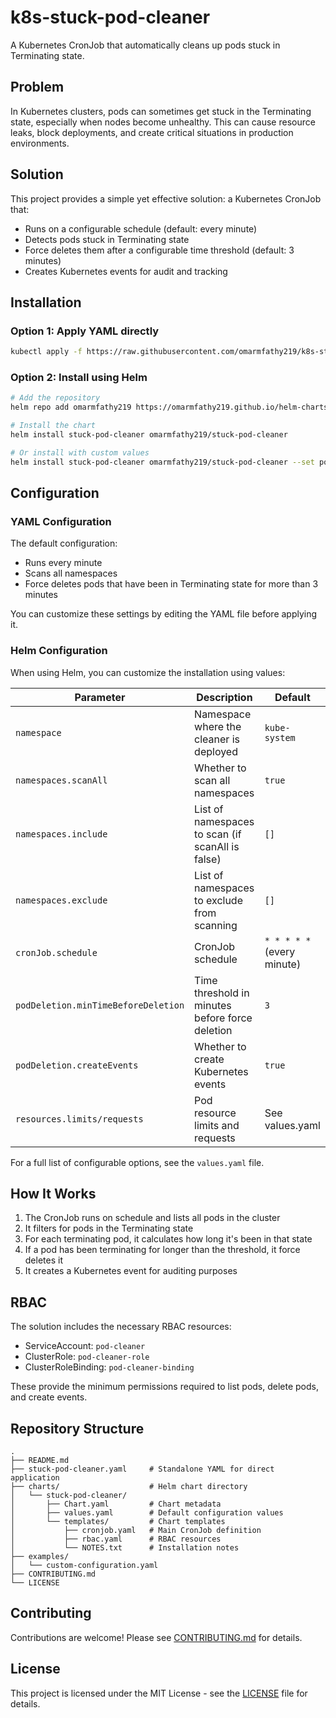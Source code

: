 # k8s-stuck-pod-cleaner

A Kubernetes CronJob that automatically cleans up pods stuck in Terminating state.

## Problem

In Kubernetes clusters, pods can sometimes get stuck in the Terminating state, especially when nodes become unhealthy. This can cause resource leaks, block deployments, and create critical situations in production environments.

## Solution

This project provides a simple yet effective solution: a Kubernetes CronJob that:
- Runs on a configurable schedule (default: every minute)
- Detects pods stuck in Terminating state
- Force deletes them after a configurable time threshold (default: 3 minutes)
- Creates Kubernetes events for audit and tracking

## Installation

### Option 1: Apply YAML directly

```bash
kubectl apply -f https://raw.githubusercontent.com/omarmfathy219/k8s-stuck-pod-cleaner/main/stuck-pod-cleaner.yaml
```

### Option 2: Install using Helm

```bash
# Add the repository
helm repo add omarmfathy219 https://omarmfathy219.github.io/helm-charts/

# Install the chart
helm install stuck-pod-cleaner omarmfathy219/stuck-pod-cleaner

# Or install with custom values
helm install stuck-pod-cleaner omarmfathy219/stuck-pod-cleaner --set podDeletion.minTimeBeforeDeletion=5
```

## Configuration

### YAML Configuration

The default configuration:
- Runs every minute
- Scans all namespaces
- Force deletes pods that have been in Terminating state for more than 3 minutes

You can customize these settings by editing the YAML file before applying it.

### Helm Configuration

When using Helm, you can customize the installation using values:

| Parameter | Description | Default |
|-----------|-------------|---------|
| `namespace` | Namespace where the cleaner is deployed | `kube-system` |
| `namespaces.scanAll` | Whether to scan all namespaces | `true` |
| `namespaces.include` | List of namespaces to scan (if scanAll is false) | `[]` |
| `namespaces.exclude` | List of namespaces to exclude from scanning | `[]` |
| `cronJob.schedule` | CronJob schedule | `* * * * *` (every minute) |
| `podDeletion.minTimeBeforeDeletion` | Time threshold in minutes before force deletion | `3` |
| `podDeletion.createEvents` | Whether to create Kubernetes events | `true` |
| `resources.limits/requests` | Pod resource limits and requests | See values.yaml |

For a full list of configurable options, see the `values.yaml` file.

## How It Works

1. The CronJob runs on schedule and lists all pods in the cluster
2. It filters for pods in the Terminating state
3. For each terminating pod, it calculates how long it's been in that state
4. If a pod has been terminating for longer than the threshold, it force deletes it
5. It creates a Kubernetes event for auditing purposes

## RBAC

The solution includes the necessary RBAC resources:
- ServiceAccount: `pod-cleaner`
- ClusterRole: `pod-cleaner-role`
- ClusterRoleBinding: `pod-cleaner-binding`

These provide the minimum permissions required to list pods, delete pods, and create events.

## Repository Structure

```
.
├── README.md
├── stuck-pod-cleaner.yaml     # Standalone YAML for direct application
├── charts/                    # Helm chart directory
│   └── stuck-pod-cleaner/
│       ├── Chart.yaml         # Chart metadata
│       ├── values.yaml        # Default configuration values
│       └── templates/         # Chart templates
│           ├── cronjob.yaml   # Main CronJob definition
│           ├── rbac.yaml      # RBAC resources
│           └── NOTES.txt      # Installation notes
├── examples/
│   └── custom-configuration.yaml
├── CONTRIBUTING.md
└── LICENSE
```

## Contributing

Contributions are welcome! Please see [CONTRIBUTING.md](CONTRIBUTING.md) for details.

## License

This project is licensed under the MIT License - see the [LICENSE](LICENSE) file for details.